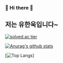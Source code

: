 ### 👋 Hi there 👋

## 저는 유한욱입니다~

<!--
**hanuk96/hanuk96** is a ✨ _special_ ✨ repository because its `README.md` (this file) appears on your GitHub profile.

Here are some ideas to get you started:

- 🔭 I’m currently working on ...
- 🌱 I’m currently learning ...
- 👯 I’m looking to collaborate on ...
- 🤔 I’m looking for help with ...
- 💬 Ask me about ...
- 📫 How to reach me: ...
- 😄 Pronouns: ...
- ⚡ Fun fact: ...
-->


[![solved.ac tier](http://mazassumnida.wtf/api/generate_badge?boj=gi7182)](https://solved.ac/gi7182)



[![Anurag's github stats](https://github-readme-stats.vercel.app/api?username=ttttoooommm)](https://github.com/anuraghazra/github-readme-stats)



[![Top Langs](https://github-readme-stats.vercel.app/api/top-langs/?username=hanuk96&layout=compact)]


